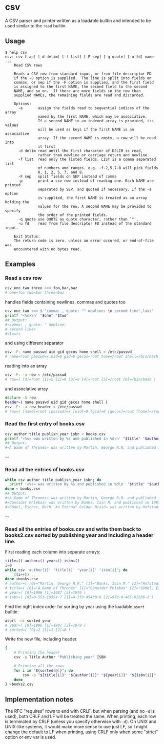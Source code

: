 # csv

A CSV parser and printer written as a loadable builtin and intended to be used similar to the `read` builtin.

## Usage

```
$ help csv
csv: csv [-ap] [-d delim] [-f list] [-F sep] [-q quote] [-u fd] name ...
    Read CSV rows

    Reads a CSV row from standard input, or from file descriptor FD
    if the -u option is supplied.  The line is split into fields on
    commas, or sep if the -F option is supplied, and the first field
    is assigned to the first NAME, the second field to the second
    NAME, and so on.  If there are more fields in the row than
    supplied NAMEs, the remaining fields are read and discarded.

    Options:
      -a       assign the fields read to sequential indices of the array
               named by the first NAME, which may be associative.
               If a second NAME to an indexed array is provided, its values
               will be used as keys if the first NAME is an associative
               array. If the second NAME is empty, a row will be read into
               it first
      -d delim read until the first character of DELIM is read,
               rather than newline or carriage return and newline.
      -f list  read only the listed fields. LIST is a comma separated list
               of numbers and ranges. e.g. -f-2,5,7-8 will pick fields
               0, 1, 2, 5, 7, and 8.
      -F sep   split fields on SEP instead of comma
      -p       print a csv row instead of reading one. Each NAME are printed
               separated by SEP, and quoted if necessary. If the -a option
               is supplied, the first NAME is treated as an array holding the
               values for the row. A second NAME may be provided to specify
               the order of the printed fields.
      -q quote use QUOTE as quote character, rather than `"'.
      -u fd    read from file descriptor FD instead of the standard input.

    Exit Status:
    The return code is zero, unless an error occured, or end-of-file was
    encountered with no bytes read.
```

## Examples

### Read a csv row

```bash
csv one two three <<< foo,bar,baz
# one=foo two=bar three=baz
```

handles fields containing newlines, commas and quotes too

```bash
csv one two <<< $'"comma: , quote: "" newline: \n second line",last'
printf '<%s>\n' "$one" "$two"
## Output:
#<comma: , quote: " newline:
# second line>
#<last>
```

and using different separator

```bash
csv -F: name passwd uid gid gecos home shell < /etc/passwd
# name=root passwd=x uid=0 gid=0 gecos=root home=/root shell=/bin/bash
```

reading into an array

```bash
csv -F: -a row < /etc/passwd
# row=( [0]=root [1]=x [2]=0 [3]=0 [4]=root [5]=/root [6]=/bin/bash )
```

and associative array

```bash
declare -A row
header=( name passwd uid gid gecos home shell )
csv -F: -a row header < /etc/passwd
# row=( [name]=root [passwd]=x [uid]=0 [gid]=0 [gecos]=root [home]=/root [shell]=/bin/bash )
```

### Read the first entry of books.csv

```bash
csv author title publish_year isbn < books.csv
printf '«%s» was written by %s and published in %d\n' "$title" "$author" "$publish_year"
## Output:
#«A Game of Thrones» was written by Martin, George R.R. and published in 1996
```

--

### Read all the entries of books.csv

```bash
while csv author title publish_year isbn; do
  printf '«%s» was written by %s and published in %d\n' "$title" "$author" "$publish_year"
done < books.csv
## Output:
#«A Game of Thrones» was written by Martin, George R.R. and published in 1996
#«Consider Phlebas» was written by Banks, Iain M. and published in 1987
#«Gödel, Escher, Bach: An Eternal Golden Braid» was written by Hofstadter, Douglas and published in 1979
```

--

### Read all the entries of books.csv and write them back to books2.csv sorted by publishing year and including a header line.


First reading each column into separate arrays:

```bash
title=() author=() year=() isbn=()
i=0
while csv 'author[i]' 'title[i]' 'year[i]' 'isbn[i]'; do
    ((i++))
done <books.csv
# author=( [0]="Martin, George R.R." [1]="Banks, Iain M." [2]="Hofstadter, Douglas" )
# title=( [0]="A Game of Thrones" [1]="Consider Phlebas" [2]="Gödel, Escher, Bach: An Eternal Golden Braid" )
# year=( [0]=1996 [1]=1987 [2]=1979 )
# isbn=( [0]=0-553-10354-7 [1]=0-333-45430-8 [2]=978-0-465-02656-2 )
```

Find the right index order for sorting by year using the loadable `asort` builtin:

```bash
asort -ni sorted year
# year=( [0]=1996 [1]=1987 [2]=1979 )
# sorted=( [0]=2 [1]=1 [2]=0 )
```

Write the new file, including header.

```bash
{
    # Printing the header
    csv -p Title Author "Publishing year" ISBN

    # Printing all the rows
    for i in "${sorted[@]}"; do
        csv -p "${title[i]}" "${author[i]}" "${year[i]}" "${isbn[i]}"
    done
} >books2.csv
```

## Implementation notes

The RFC "requires" rows to end with CRLF, but when parsing (and no `-d` is
used), both CRLF and LF will be treated the same. When printing, each row is
terminated by CRLF (unless you specify otherwise with `-d`). On UNIX and
UNIX-like systems, it would make more sense to use just LF, so I might change
the default to LF when printing, using CRLF only when some "strict" option or
env var is used.
